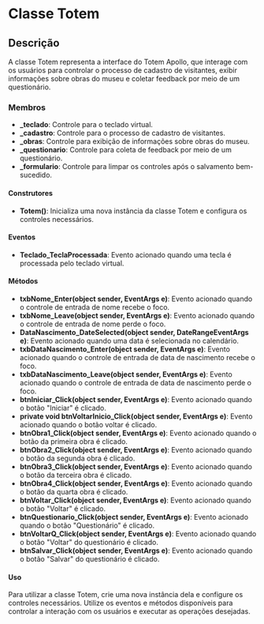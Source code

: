 # Classe Totem

## Descrição

A classe Totem representa a interface do Totem Apollo, que interage com os usuários para controlar o processo de cadastro de visitantes, exibir informações sobre obras do museu e coletar feedback por meio de um questionário.

### Membros

- **_teclado**: Controle para o teclado virtual.
- **_cadastro**: Controle para o processo de cadastro de visitantes.
- **_obras**: Controle para exibição de informações sobre obras do museu.
- **_questionario**: Controle para coleta de feedback por meio de um questionário.
- **_formulario**: Controle para limpar os controles após o salvamento bem-sucedido.

#### Construtores

- **Totem()**: Inicializa uma nova instância da classe Totem e configura os controles necessários.

#### Eventos

- **Teclado_TeclaProcessada**: Evento acionado quando uma tecla é processada pelo teclado virtual.

#### Métodos

- **txbNome_Enter(object sender, EventArgs e)**: Evento acionado quando o controle de entrada de nome recebe o foco.
- **txbNome_Leave(object sender, EventArgs e)**: Evento acionado quando o controle de entrada de nome perde o foco.
- **DataNascimento_DateSelected(object sender, DateRangeEventArgs e)**: Evento acionado quando uma data é selecionada no calendário.
- **txbDataNascimento_Enter(object sender, EventArgs e)**: Evento acionado quando o controle de entrada de data de nascimento recebe o foco.
- **txbDataNascimento_Leave(object sender, EventArgs e)**: Evento acionado quando o controle de entrada de data de nascimento perde o foco.
- **btnIniciar_Click(object sender, EventArgs e)**: Evento acionado quando o botão "Iniciar" é clicado.
- **private void btnVoltarInicio_Click(object sender, EventArgs e)**: Evento acionado quando o botão voltar é clicado.
- **btnObra1_Click(object sender, EventArgs e)**: Evento acionado quando o botão da primeira obra é clicado.
- **btnObra2_Click(object sender, EventArgs e)**: Evento acionado quando o botão da segunda obra é clicado.
- **btnObra3_Click(object sender, EventArgs e)**: Evento acionado quando o botão da terceira obra é clicado.
- **btnObra4_Click(object sender, EventArgs e)**: Evento acionado quando o botão da quarta obra é clicado.
- **btnVoltar_Click(object sender, EventArgs e)**: Evento acionado quando o botão "Voltar" é clicado.
- **btnQuestionario_Click(object sender, EventArgs e)**: Evento acionado quando o botão "Questionário" é clicado.
- **btnVoltarQ_Click(object sender, EventArgs e)**: Evento acionado quando o botão "Voltar" do questionário é clicado.
- **btnSalvar_Click(object sender, EventArgs e)**: Evento acionado quando o botão "Salvar" do questionário é clicado.

#### Uso

Para utilizar a classe Totem, crie uma nova instância dela e configure os controles necessários. Utilize os eventos e métodos disponíveis para controlar a interação com os usuários e executar as operações desejadas.
